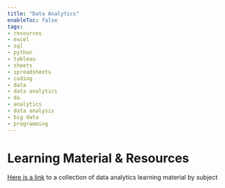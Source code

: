 ```yaml
---
title: "Data Analytics"
enableToc: false
tags:
- resources
- excel
- sql
- python
- tableau
- sheets
- spreadsheets
- coding
- data
- data analytics
- da
- analytics
- data analysis
- big data
- programming
---
```

# Learning Material & Resources

[Here is a link](DataAnalytics/LearningResources/DALearningResources) to a collection of data analytics learning material by subject